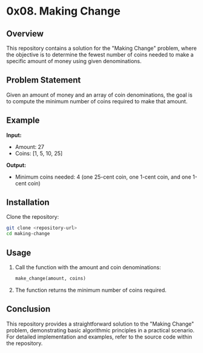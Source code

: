 # 0x08. Making Change

## Overview

This repository contains a solution for the "Making Change" problem, where the objective is to determine the fewest number of coins needed to make a specific amount of money using given denominations.

## Problem Statement

Given an amount of money and an array of coin denominations, the goal is to compute the minimum number of coins required to make that amount.

## Example

**Input:**
- Amount: 27
- Coins: [1, 5, 10, 25]

**Output:**
- Minimum coins needed: 4 (one 25-cent coin, one 1-cent coin, and one 1-cent coin)

## Installation

Clone the repository:

```bash
git clone <repository-url>
cd making-change
```

## Usage

1. Call the function with the amount and coin denominations:
   ```python
   make_change(amount, coins)
   ```
2. The function returns the minimum number of coins required.

## Conclusion

This repository provides a straightforward solution to the "Making Change" problem, demonstrating basic algorithmic principles in a practical scenario. For detailed implementation and examples, refer to the source code within the repository.
